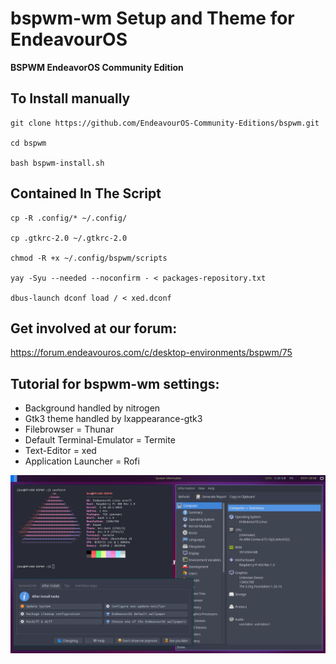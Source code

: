 # bspwm-wm Setup and Theme for EndeavourOS
**BSPWM EndeavorOS Community Edition**


## To Install manually

    git clone https://github.com/EndeavourOS-Community-Editions/bspwm.git

    cd bspwm

    bash bspwm-install.sh
   
## Contained In The Script
    cp -R .config/* ~/.config/
        
    cp .gtkrc-2.0 ~/.gtkrc-2.0
    
    chmod -R +x ~/.config/bspwm/scripts
        
    yay -Syu --needed --noconfirm - < packages-repository.txt
    
    dbus-launch dconf load / < xed.dconf
    
## Get involved at our forum:
https://forum.endeavouros.com/c/desktop-environments/bspwm/75

## Tutorial for bspwm-wm settings:
- Background handled by nitrogen
- Gtk3 theme handled by lxappearance-gtk3
- Filebrowser = Thunar
- Default Terminal-Emulator = Termite
- Text-Editor = xed
- Application Launcher = Rofi


![bspwm](https://raw.githubusercontent.com/EndeavourOS-Community-Editions/bspwm/main/bspwm.png)
